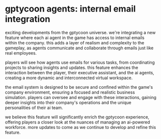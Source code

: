 # gptycoon agents: internal email integration

exciting developments from the gptycoon universe. we're integrating a new feature where each ai agent in the game has access to internal emails within the company. this adds a layer of realism and complexity to the gameplay, as agents communicate and collaborate through emails just like real employees.

players will see how agents use emails for various tasks, from coordinating projects to sharing insights and updates. this feature enhances the interaction between the player, their executive assistant, and the ai agents, creating a more dynamic and interconnected virtual workspace.

the email system is designed to be secure and confined within the game's company environment, ensuring a focused and realistic business simulation. players can oversee and engage with these interactions, gaining deeper insights into their company's operations and the unique personalities of their ai team.

we believe this feature will significantly enrich the gptycoon experience, offering players a closer look at the nuances of managing an ai-powered workforce. more updates to come as we continue to develop and refine this feature.

